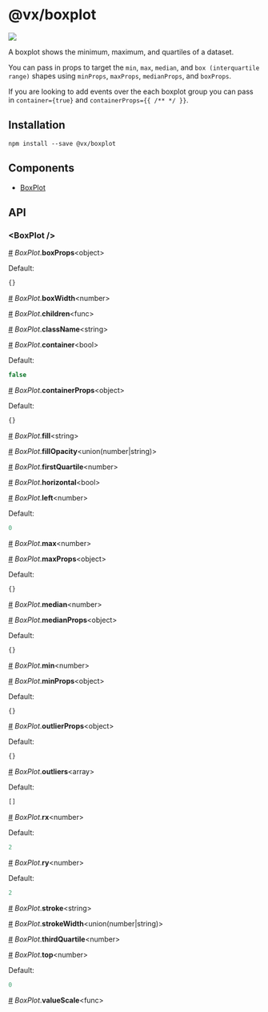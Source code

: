 # @vx/boxplot

<a title="@vx/boxplot npm downloads" href="https://www.npmjs.com/package/@vx/boxplot">
  <img src="https://img.shields.io/npm/dm/@vx/boxplot.svg?style=flat-square" />
</a>

A boxplot shows the minimum, maximum, and quartiles of a dataset.

You can pass in props to target the `min`, `max`, `median`, and `box (interquartile range)` shapes using `minProps`, `maxProps`, `medianProps`, and `boxProps`.

If you are looking to add events over the each boxplot group you can pass in `container={true}` and `containerProps={{ /** */ }}`.


## Installation

```
npm install --save @vx/boxplot
```


## Components



  - [BoxPlot](#boxplot-)

## API



### &lt;BoxPlot /&gt;


<a name="BoxPlot__boxProps" href="#BoxPlot__boxProps">#</a> *BoxPlot*.**boxProps**&lt;object&gt;  

Default:
```js
{}
```


<a name="BoxPlot__boxWidth" href="#BoxPlot__boxWidth">#</a> *BoxPlot*.**boxWidth**&lt;number&gt;  

<a name="BoxPlot__children" href="#BoxPlot__children">#</a> *BoxPlot*.**children**&lt;func&gt;  

<a name="BoxPlot__className" href="#BoxPlot__className">#</a> *BoxPlot*.**className**&lt;string&gt;  

<a name="BoxPlot__container" href="#BoxPlot__container">#</a> *BoxPlot*.**container**&lt;bool&gt;  

Default:
```js
false
```


<a name="BoxPlot__containerProps" href="#BoxPlot__containerProps">#</a> *BoxPlot*.**containerProps**&lt;object&gt;  

Default:
```js
{}
```


<a name="BoxPlot__fill" href="#BoxPlot__fill">#</a> *BoxPlot*.**fill**&lt;string&gt;  

<a name="BoxPlot__fillOpacity" href="#BoxPlot__fillOpacity">#</a> *BoxPlot*.**fillOpacity**&lt;union(number|string)&gt;  

<a name="BoxPlot__firstQuartile" href="#BoxPlot__firstQuartile">#</a> *BoxPlot*.**firstQuartile**&lt;number&gt;  

<a name="BoxPlot__horizontal" href="#BoxPlot__horizontal">#</a> *BoxPlot*.**horizontal**&lt;bool&gt;  

<a name="BoxPlot__left" href="#BoxPlot__left">#</a> *BoxPlot*.**left**&lt;number&gt;  

Default:
```js
0
```


<a name="BoxPlot__max" href="#BoxPlot__max">#</a> *BoxPlot*.**max**&lt;number&gt;  

<a name="BoxPlot__maxProps" href="#BoxPlot__maxProps">#</a> *BoxPlot*.**maxProps**&lt;object&gt;  

Default:
```js
{}
```


<a name="BoxPlot__median" href="#BoxPlot__median">#</a> *BoxPlot*.**median**&lt;number&gt;  

<a name="BoxPlot__medianProps" href="#BoxPlot__medianProps">#</a> *BoxPlot*.**medianProps**&lt;object&gt;  

Default:
```js
{}
```


<a name="BoxPlot__min" href="#BoxPlot__min">#</a> *BoxPlot*.**min**&lt;number&gt;  

<a name="BoxPlot__minProps" href="#BoxPlot__minProps">#</a> *BoxPlot*.**minProps**&lt;object&gt;  

Default:
```js
{}
```


<a name="BoxPlot__outlierProps" href="#BoxPlot__outlierProps">#</a> *BoxPlot*.**outlierProps**&lt;object&gt;  

Default:
```js
{}
```


<a name="BoxPlot__outliers" href="#BoxPlot__outliers">#</a> *BoxPlot*.**outliers**&lt;array&gt;  

Default:
```js
[]
```


<a name="BoxPlot__rx" href="#BoxPlot__rx">#</a> *BoxPlot*.**rx**&lt;number&gt;  

Default:
```js
2
```


<a name="BoxPlot__ry" href="#BoxPlot__ry">#</a> *BoxPlot*.**ry**&lt;number&gt;  

Default:
```js
2
```


<a name="BoxPlot__stroke" href="#BoxPlot__stroke">#</a> *BoxPlot*.**stroke**&lt;string&gt;  

<a name="BoxPlot__strokeWidth" href="#BoxPlot__strokeWidth">#</a> *BoxPlot*.**strokeWidth**&lt;union(number|string)&gt;  

<a name="BoxPlot__thirdQuartile" href="#BoxPlot__thirdQuartile">#</a> *BoxPlot*.**thirdQuartile**&lt;number&gt;  

<a name="BoxPlot__top" href="#BoxPlot__top">#</a> *BoxPlot*.**top**&lt;number&gt;  

Default:
```js
0
```


<a name="BoxPlot__valueScale" href="#BoxPlot__valueScale">#</a> *BoxPlot*.**valueScale**&lt;func&gt;  
